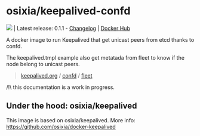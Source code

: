 # osixia/keepalived-confd

[![](https://badge.imagelayers.io/osixia/keepalived-confd:latest.svg)](https://imagelayers.io/?images=osixia/keepalived-confd:latest 'Get your own badge on imagelayers.io') | Latest release: 0.1.1 - [Changelog](CHANGELOG.md) | [Docker Hub](https://hub.docker.com/r/osixia/keepalived-confd/) 

A docker image to run Keepalived that get unicast peers from etcd thanks to confd.

The keepalived.tmpl example also get metatada from fleet to know if the node belong to unicast peers.

> [keepalived.org](http://keepalived.org/) /  [confd](https://github.com/kelseyhightower/confd) / [fleet](https://github.com/coreos/fleet)

/!\ this documentation is a work in progress.

## Under the hood: osixia/keepalived

This image is based on osixia/keepalived.
More info: https://github.com/osixia/docker-keepalived
